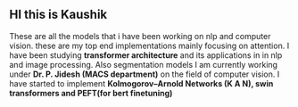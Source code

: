 ## HI this is Kaushik

These are all the models that i have been working on nlp and computer vision. these are my top end implementations mainly focusing on attention. 
I have been studying __transformer architecture__ and its applications in in nlp and image processing. Also segmentation models
I am currently working under __Dr. P. Jidesh (MACS department)__ on the field of computer vision.
I have started to implement __Kolmogorov–Arnold Networks (K A N), swin transformers and PEFT(for bert finetuning)__
